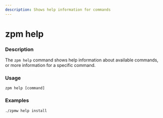 ```yaml
---
description: Shows help information for commands
---
```


# zpm help

### Description

The `zpm help` command shows help information about available commands, or more information for a specific command.

### Usage

```bash:no-line-numbers
zpm help [command]
```

### Examples

```bash:no-line-numbers
./zpmw help install
```
